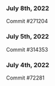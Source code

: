 ### July 8th, 2022

Commit #271204

### July 5th, 2022

Commit #314353


### July 4th, 2022

Commit #72281
